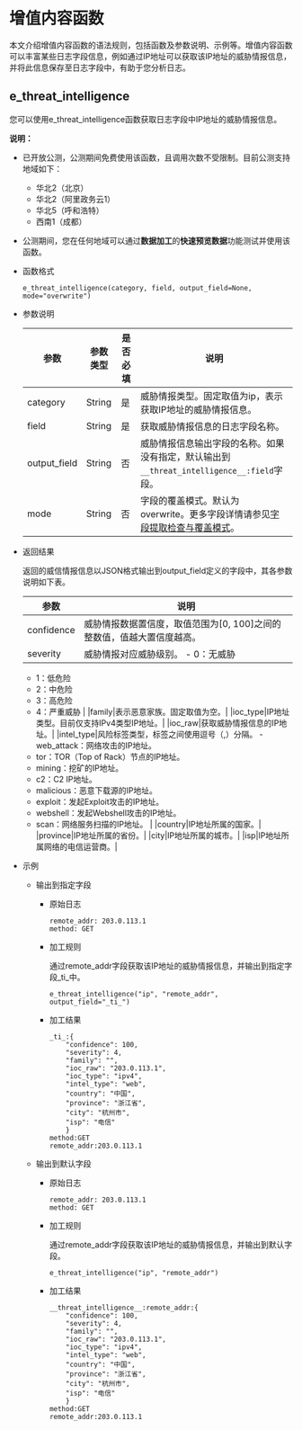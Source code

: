 # 增值内容函数

本文介绍增值内容函数的语法规则，包括函数及参数说明、示例等。增值内容函数可以丰富某些日志字段信息，例如通过IP地址可以获取该IP地址的威胁情报信息，并将此信息保存至日志字段中，有助于您分析日志。

## e\_threat\_intelligence

您可以使用e\_threat\_intelligence函数获取日志字段中IP地址的威胁情报信息。

**说明：**

-   已开放公测，公测期间免费使用该函数，且调用次数不受限制。目前公测支持地域如下：
    -   华北2（北京）
    -   华北2（阿里政务云1）
    -   华北5（呼和浩特）
    -   西南1（成都）
-   公测期间，您在任何地域可以通过**数据加工**的**快速预览数据**功能测试并使用该函数。

-   函数格式

    ```
    e_threat_intelligence(category, field, output_field=None, mode="overwrite")    
    ```

-   参数说明

    |参数|参数类型|是否必填|说明|
    |--|----|----|--|
    |category|String|是|威胁情报类型。固定取值为ip，表示获取IP地址的威胁情报信息。|
    |field|String|是|获取威胁情报信息的日志字段名称。|
    |output\_field|String|否|威胁情报信息输出字段的名称。如果没有指定，默认输出到`__threat_intelligence__:field`字段。|
    |mode|String|否|字段的覆盖模式。默认为overwrite。更多字段详情请参见[字段提取检查与覆盖模式](/cn.zh-CN/数据加工/数据加工语法/通用参考/字段提取模式.md)。|

-   返回结果

    返回的威信情报信息以JSON格式输出到output\_field定义的字段中，其各参数说明如下表。

    |参数|说明|
    |--|--|
    |confidence|威胁情报数据置信度，取值范围为\[0, 100\]之间的整数值，值越大置信度越高。|
    |severity|威胁情报对应威胁级别。    -   0：无威胁
    -   1：低危险
    -   2：中危险
    -   3：高危险
    -   4：严重威胁 |
    |family|表示恶意家族。固定取值为空。|
    |ioc\_type|IP地址类型。目前仅支持IPv4类型IP地址。|
    |ioc\_raw|获取威胁情报信息的IP地址。|
    |intel\_type|风险标签类型，标签之间使用逗号（,）分隔。    -   web\_attack：网络攻击的IP地址。
    -   tor：TOR（Top of Rack）节点的IP地址。
    -   mining：挖矿的IP地址。
    -   c2：C2 IP地址。
    -   malicious：恶意下载源的IP地址。
    -   exploit：发起Exploit攻击的IP地址。
    -   webshell：发起Webshell攻击的IP地址。
    -   scan：网络服务扫描的IP地址。 |
    |country|IP地址所属的国家。|
    |province|IP地址所属的省份。|
    |city|IP地址所属的城市。|
    |isp|IP地址所属网络的电信运营商。|

-   示例
    -   输出到指定字段
        -   原始日志

            ```
            remote_addr: 203.0.113.1
            method: GET
            ```

        -   加工规则

            通过remote\_addr字段获取该IP地址的威胁情报信息，并输出到指定字段\_ti\_中。

            ```
            e_threat_intelligence("ip", "remote_addr", output_field="_ti_")
            ```

        -   加工结果

            ```
            _ti_:{
                "confidence": 100,
                "severity": 4,
                "family": "",
                "ioc_raw": "203.0.113.1",
                "ioc_type": "ipv4",
                "intel_type": "web",
                "country": "中国",
                "province": "浙江省",
                "city": "杭州市",
                "isp": "电信"
                }
            method:GET
            remote_addr:203.0.113.1
            ```

    -   输出到默认字段
        -   原始日志

            ```
            remote_addr: 203.0.113.1
            method: GET
            ```

        -   加工规则

            通过remote\_addr字段获取该IP地址的威胁情报信息，并输出到默认字段。

            ```
            e_threat_intelligence("ip", "remote_addr")
            ```

        -   加工结果

            ```
            __threat_intelligence__:remote_addr:{
                "confidence": 100,
                "severity": 4,
                "family": "",
                "ioc_raw": "203.0.113.1",
                "ioc_type": "ipv4",
                "intel_type": "web",
                "country": "中国",
                "province": "浙江省",
                "city": "杭州市",
                "isp": "电信"
                }
            method:GET
            remote_addr:203.0.113.1
            ```


